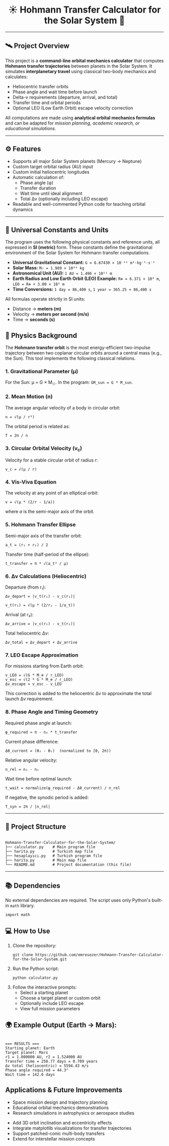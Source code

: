 <h1 align="center">☀️ Hohmann Transfer Calculator for the Solar System 🚀</h1>

<hr>

<h2>🛰️ Project Overview</h2>

<p>
This project is a <b>command-line orbital mechanics calculator</b> that computes <b>Hohmann transfer trajectories</b> between planets in the Solar System.  
It simulates <b>interplanetary travel</b> using classical two-body mechanics and calculates:
</p>

<ul>
  <li>Heliocentric transfer orbits</li>
  <li>Phase angle and wait time before launch</li>
  <li>Delta-v requirements (departure, arrival, and total)</li>
  <li>Transfer time and orbital periods</li>
  <li>Optional LEO (Low Earth Orbit) escape velocity correction</li>
</ul>

<p>
All computations are made using <b>analytical orbital mechanics formulas</b> and can be adapted for <i>mission planning, academic research, or educational simulations</i>.
</p>

<hr>

<h2>⚙️ Features</h2>

<ul>
  <li>Supports all major Solar System planets (Mercury → Neptune)</li>
  <li>Custom target orbital radius (AU) input</li>
  <li>Custom initial heliocentric longitudes</li>
  <li>Automatic calculation of:
    <ul>
      <li>Phase angle (φ)</li>
      <li>Transfer duration</li>
      <li>Wait time until ideal alignment</li>
      <li>Total Δv (optionally including LEO escape)</li>
    </ul>
  </li>
  <li>Readable and well-commented Python code for teaching orbital dynamics</li>
</ul>

<hr>

<h2>🧭 Universal Constants and Units</h2>

<p>
The program uses the following physical constants and reference units, all expressed in <b>SI (metric)</b> form.  
These constants define the gravitational environment of the Solar System for Hohmann transfer computations.
</p>

<ul>
  <li><b>Universal Gravitational Constant:</b>  
  <code>G = 6.67430 × 10⁻¹¹ m³·kg⁻¹·s⁻²</code></li>

  <li><b>Solar Mass:</b>  
  <code>M☉ = 1.989 × 10³⁰ kg</code></li>

  <li><b>Astronomical Unit (AU):</b>  
  <code>1 AU = 1.496 × 10¹¹ m</code></li>

  <li><b>Earth Radius and Low Earth Orbit (LEO) Example:</b>  
  <code>R⊕ = 6.371 × 10⁶ m</code>,  
  <code>LEO = R⊕ + 3.00 × 10⁵ m</code></li>

  <li><b>Time Conversions:</b>  
  <code>1 day = 86,400 s</code>,  
  <code>1 year = 365.25 × 86,400 s</code></li>
</ul>

<p>
All formulas operate strictly in SI units:
</p>

<ul>
  <li>Distance → <b>meters (m)</b></li>
  <li>Velocity → <b>meters per second (m/s)</b></li>
  <li>Time → <b>seconds (s)</b></li>
</ul>


<h2>🧮 Physics Background</h2>

<p>
The <b>Hohmann transfer orbit</b> is the most energy-efficient two-impulse trajectory between two coplanar circular orbits around a central mass (e.g., the Sun).  
This tool implements the following classical relations.
</p>

<h3>1. Gravitational Parameter (μ)</h3>
<p>
For the Sun: μ = G × M<sub>☉</sub>.  
In the program: <code>GM_sun = G * M_sun</code>.
</p>

<h3>2. Mean Motion (n)</h3>
<p>
The average angular velocity of a body in circular orbit:
</p>

<pre><code>n = √(μ / r³)</code></pre>

<p>
The orbital period is related as:
</p>

<pre><code>T = 2π / n</code></pre>

<h3>3. Circular Orbital Velocity (v<sub>c</sub>)</h3>
<p>
Velocity for a stable circular orbit of radius <i>r</i>:
</p>

<pre><code>v_c = √(μ / r)</code></pre>

<h3>4. Vis-Viva Equation</h3>
<p>
The velocity at any point of an elliptical orbit:
</p>

<pre><code>v = √(μ * (2/r - 1/a))</code></pre>

<p>
where <i>a</i> is the semi-major axis of the orbit.
</p>

<h3>5. Hohmann Transfer Ellipse</h3>
<p>
Semi-major axis of the transfer orbit:
</p>

<pre><code>a_t = (r₁ + r₂) / 2</code></pre>

<p>
Transfer time (half-period of the ellipse):
</p>

<pre><code>t_transfer = π * √(a_t³ / μ)</code></pre>

<h3>6. Δv Calculations (Heliocentric)</h3>

<p>
Departure (from r₁):</p>
<pre><code>Δv_depart = |v_t(r₁) - v_c(r₁)|</code></pre>
<pre><code>v_t(r₁) = √(μ * (2/r₁ - 1/a_t))</code></pre>

<p>
Arrival (at r₂):</p>
<pre><code>Δv_arrive = |v_c(r₂) - v_t(r₂)|</code></pre>

<p>
Total heliocentric Δv:</p>
<pre><code>Δv_total = Δv_depart + Δv_arrive</code></pre>

<h3>7. LEO Escape Approximation</h3>

<p>
For missions starting from Earth orbit:</p>

<pre><code>v_LEO = √(G * M_⊕ / r_LEO)
v_esc = √(2 * G * M_⊕ / r_LEO)
Δv_escape ≈ v_esc - v_LEO
</code></pre>

<p>
This correction is added to the heliocentric Δv to approximate the total launch Δv requirement.
</p>

<h3>8. Phase Angle and Timing Geometry</h3>

<p>
Required phase angle at launch:</p>

<pre><code>φ_required ≈ π - n₂ * t_transfer</code></pre>

<p>
Current phase difference:</p>

<pre><code>Δθ_current = (θ₂ - θ₁)  (normalized to [0, 2π))</code></pre>

<p>
Relative angular velocity:</p>

<pre><code>n_rel = n₂ - n₁</code></pre>

<p>
Wait time before optimal launch:</p>

<pre><code>t_wait = normalize(φ_required - Δθ_current) / n_rel</code></pre>

<p>
If negative, the synodic period is added:
</p>

<pre><code>T_syn = 2π / |n_rel|</code></pre>

<hr>

<h2>📂 Project Structure</h2>

<pre><code>
Hohmann-Transfer-Calculator-for-the-Solar-System/
├── calculator.py    # Main program file
├── harita.py        # Turkish map file
├── hesaplayıcı.py   # Turkish program file
├── harita.py        # Main map file
└── README.md        # Project documentation (this file)
</code></pre>

<hr>

<h2>📚 Dependencies</h2>

<p>No external dependencies are required. The script uses only Python's built-in <code>math</code> library.</p>

<pre><code>import math</code></pre>

<h2>💻 How to Use</h2>

<ol>
  <li>Clone the repository:
    <pre><code>git clone https://github.com/emresezer/Hohmann-Transfer-Calculator-for-the-Solar-System.git</code></pre>
  </li>
  <li>Run the Python script:
    <pre><code>python calculator.py</code></pre>
  </li>
  <li>Follow the interactive prompts:
    <ul>
      <li>Select a starting planet</li>
      <li>Choose a target planet or custom orbit</li>
      <li>Optionally include LEO escape</li>
      <li>View full mission parameters</li>
    </ul>
  </li>
</ol>

<h2>
🌍 Example Output (Earth → Mars):
</h2>

<pre><code>
=== RESULTS ===
Starting planet: Earth
Target planet: Mars
r1 = 1.000000 AU, r2 = 1.524000 AU
Transfer time = 258.77 days = 0.709 years
Δv total (heliocentric) = 5594.43 m/s
Phase angle required = 44.3°
Wait time = 142.6 days
</code></pre>



<h2> Applications & Future Improvements</h2>

<ul>
  <li>Space mission design and trajectory planning</li>
  <li>Educational orbital mechanics demonstrations</li>
  <li>Research simulations in astrophysics or aerospace studies</li>
</ul>


<ul>
  <li>Add 3D orbit inclination and eccentricity effects</li>
  <li>Integrate matplotlib visualizations for transfer trajectories</li>
  <li>Support patched-conic multi-body transfers</li>
  <li>Extend for interstellar mission concepts</li>
</ul>
